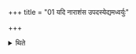 +++
title = "01 यदि नाराशंस उपदस्येद्यमध्वर्युः"

+++

<details><summary>थिते</summary>

यदि नाराशंस उपदस्येद्यमध्वर्युः पूर्वं ग्रहं गृह्णीयात्तं वषट्कृतानुवषट्कृते हुत्वा चमसाध्वर्यवे प्रयच्छेत् । तेनैनं स आप्याययत्याप्यायस्व समेतु त इति १
</details>
